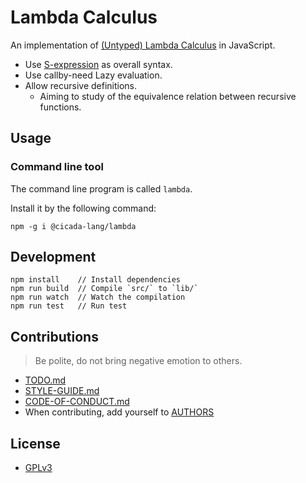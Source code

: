 # Lambda Calculus

An implementation of [(Untyped) Lambda Calculus](https://en.wikipedia.org/wiki/Lambda_calculus) in JavaScript.

- Use [S-expression](https://github.com/cicada-lang/sexp) as overall syntax.
- Use callby-need Lazy evaluation.
- Allow recursive definitions.
  - Aiming to study of the equivalence relation between recursive functions.

## Usage

### Command line tool

The command line program is called `lambda`.

Install it by the following command:

```
npm -g i @cicada-lang/lambda
```

## Development

```
npm install    // Install dependencies
npm run build  // Compile `src/` to `lib/`
npm run watch  // Watch the compilation
npm run test   // Run test
```

## Contributions

> Be polite, do not bring negative emotion to others.

- [TODO.md](TODO.md)
- [STYLE-GUIDE.md](STYLE-GUIDE.md)
- [CODE-OF-CONDUCT.md](CODE-OF-CONDUCT.md)
- When contributing, add yourself to [AUTHORS](AUTHORS)

## License

- [GPLv3](LICENSE)
